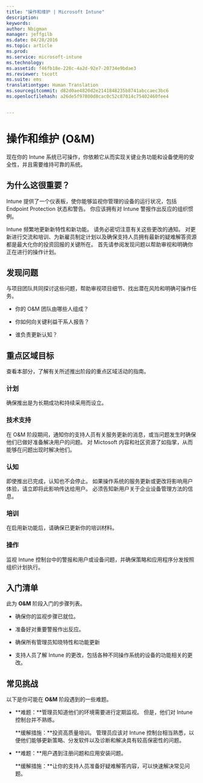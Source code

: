 ```yaml
---
title: "操作和维护 | Microsoft Intune"
description: 
keywords: 
author: Nbigman
manager: jeffgilb
ms.date: 04/28/2016
ms.topic: article
ms.prod: 
ms.service: microsoft-intune
ms.technology: 
ms.assetid: f46fb18e-228c-4a2d-92e7-20734e9bdae3
ms.reviewer: tscott
ms.suite: ems
translationtype: Human Translation
ms.sourcegitcommit: d82d0ae4820d2e2141848235b8741abccaec3bc6
ms.openlocfilehash: a26de5f97800d8cac0c52c87014c75402460fee4


---
```


# 操作和维护 (O&M)
现在你的 Intune 系统已可操作，你依赖它从而实现关键业务功能和设备使用的安全性，并且需要维持可靠的系统。

## 为什么这很重要？
Intune 提供了一个仪表板，使你能够监视你管理的设备的运行状况，包括 Endpoint Protection 状态和警告。 你应该拥有对 Intune 警报作出反应的组织惯例。

Intune 频繁地更新新特性和新功能。 请务必密切注意有关这些更改的通知。
对更新进行交流和培训、为新雇员制定计划以及确保支持人员拥有最新的疑难解答资源都是最大化你的投资回报的关键所在。
首先请参阅发现问题以帮助审视和明确你正在进行的操作计划。

## 发现问题
与项目团队共同探讨这些问题，帮助审视项目细节、找出潜在风险和明确可操作任务。

-   你的 O&M 团队由哪些人组成？

-   你如何向关键利益干系人报告？

-   谁负责更新认知？

## 重点区域目标
查看本部分，了解有关所述推出阶段的重点区域活动的指南。

### 计划
确保推出是为长期成功和持续采用而设立。

### 技术支持
在 O&M 阶段期间，通知你的支持人员有关服务更新的消息，或当问题发生时确保他们已做好准备解决用户的问题。 对 Mictosoft 内容和社区资源了如指掌，从而能够在问题出现时解决他们。

### 认知
即使推出已完成，认知也不会停止。 如果操作系统的服务更新或更改将影响用户体验，请立即将此影响传达给用户。 必须告知新用户关于企业设备管理方法的信息。

### 培训
在启用新功能后，请确保已更新你的培训材料。

### 操作
监视 Intune 控制台中的警报和用户或设备问题，并确保策略和应用程序分发按照组织计划执行。

## 入门清单
此为 **O&M** 阶段入门的步骤列表。

-   确保你的监视步骤已就位。

-   准备好对重要警报作出反应。

-   确保所有管理员知晓特性和功能更新

-   支持人员了解 Intune 的更改，包括各种不同操作系统的设备的功能相关的更改。

## 常见挑战
以下是你可能在 **O&M** 阶段遇到的一些难题。

-   **难题：**管理员知道他们的环境需要进行定期监视。 但是，他们对 Intune 控制台并不熟练。

    **缓解措施：**投资高质量培训。 管理员应该对 Intune 控制台相当熟悉，以便他们能够更新策略、分发软件以及诊断和解决具有较高保密性的问题。

-   **难题：**用户遇到注册问题和应用安装问题。

    **缓解措施：**让你的支持人员准备好疑难解答内容，可以快速解决常见问题。



<!--HONumber=Jun16_HO4-->


